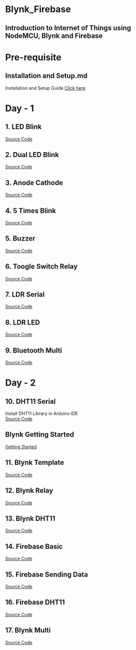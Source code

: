 # Blynk_Firebase
## Introduction to Internet of Things using NodeMCU, Blynk and Firebase

# Pre-requisite
## Installation and Setup.md
Installation and Setup Guide [Click here](https://github.com/SinkuKumar/Blynk_Firebase/blob/main/Installation_Setup.md)

# Day - 1
## 1. LED Blink
[Source Code](https://github.com/SinkuKumar/Blynk_Firebase/blob/main/1_LED_Blink/1_LED_Blink.ino)

## 2. Dual LED Blink
[Source Code](https://github.com/SinkuKumar/Blynk_Firebase/blob/main/2_LED_Blink/2_LED_Blink.ino)

## 3. Anode Cathode
[Source Code](https://github.com/SinkuKumar/Blynk_Firebase/blob/main/3_Anode_Cathode/3_Anode_Cathode.ino)

## 4. 5 Times Blink
[Source Code](https://github.com/SinkuKumar/Blynk_Firebase/blob/main/4_LED_COUNT/4_LED_COUNT.ino)

## 5. Buzzer
[Source Code](https://github.com/SinkuKumar/Blynk_Firebase/blob/main/5_Buzzer/5_Buzzer.ino)

## 6. Toogle Switch Relay
[Source Code](https://github.com/SinkuKumar/Blynk_Firebase/blob/main/6_Toggle_Switch_Relay/6_Toggle_Switch_Relay.ino)

## 7. LDR Serial
[Source Code](https://github.com/SinkuKumar/Blynk_Firebase/blob/main/7_LDR_Serial/7_LDR_Serial.ino)

## 8. LDR LED
[Source Code](https://github.com/SinkuKumar/Blynk_Firebase/blob/main/8_LDR_LED/8_LDR_LED.ino)

## 9. Bluetooth Multi
[Source Code](https://github.com/SinkuKumar/Blynk_Firebase/blob/main/9_Bluetooth_Multi/9_Bluetooth_Multi.ino)

# Day - 2
## 10. DHT11 Serial
Install DHT11 Library in Arduino IDE<br>
[Source Code](https://github.com/SinkuKumar/Blynk_Firebase/blob/main/10_DHT_Serial/10_DHT_Serial.ino)

## Blynk Getting Started
[Getting Started](https://github.com/SinkuKumar/Blynk_Firebase/blob/main/BLYNK_Getting_Started.md)

## 11. Blynk Template
[Source Code](https://github.com/SinkuKumar/Blynk_Firebase/blob/main/11_Blink_Template/11_Blink_Template.ino)

## 12. Blynk Relay
[Source Code](https://github.com/SinkuKumar/Blynk_Firebase/blob/main/12_Blynk_Relay/12_Blynk_Relay.ino)

## 13. Blynk DHT11
[Source Code](https://github.com/SinkuKumar/Blynk_Firebase/blob/main/13_Blink_DHT11/13_Blink_DHT11.ino)

## 14. Firebase Basic
[Source Code](https://github.com/SinkuKumar/Blynk_Firebase/blob/main/BIT_Firebase_Basic/BIT_Firebase_Basic.ino)

## 15. Firebase Sending Data
[Source Code](https://github.com/SinkuKumar/Blynk_Firebase/blob/main/BIT_Firebase_sending/BIT_Firebase_sending.ino)

## 16. Firebase DHT11
[Source Code](https://github.com/SinkuKumar/Blynk_Firebase/blob/main/BIT_Firebase_DHT/BIT_Firebase_DHT.ino)

## 17. Blynk Multi
[Source Code](https://github.com/SinkuKumar/Blynk_Firebase/blob/main/Blynk_Multi/Blynk_Multi.ino)
